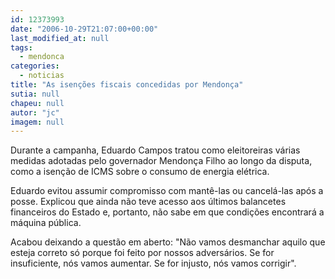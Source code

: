 ```yaml
---
id: 12373993
date: "2006-10-29T21:07:00+00:00"
last_modified_at: null
tags:
  - mendonca
categories:
  - noticias
title: "As isenções fiscais concedidas por Mendonça"
sutia: null
chapeu: null
autor: "jc"
imagem: null
---
```

<p>Durante a campanha, Eduardo Campos tratou como eleitoreiras v&aacute;rias medidas adotadas pelo governador Mendon&ccedil;a Filho ao longo da disputa, como a isen&ccedil;&atilde;o de ICMS sobre o consumo de energia el&eacute;trica.</p>
<p>Eduardo evitou assumir compromisso com mant&ecirc;-las ou cancel&aacute;-las ap&oacute;s a posse. Explicou que ainda n&atilde;o teve acesso aos &uacute;ltimos balancetes financeiros do Estado e, portanto, n&atilde;o sabe em que condi&ccedil;&otilde;es encontrar&aacute; a m&aacute;quina p&uacute;blica.</p>
<p>Acabou deixando a quest&atilde;o em aberto: "N&atilde;o vamos desmanchar aquilo que esteja correto s&oacute; porque foi feito por nossos advers&aacute;rios. Se for insuficiente, n&oacute;s vamos aumentar. Se for injusto, n&oacute;s vamos corrigir".</p>
